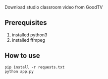 Download studio classroom video from GoodTV

## Prerequisites

1. installed python3
2. installed ffmpeg

## How to use

~~~
pip install -r requests.txt
python app.py
~~~